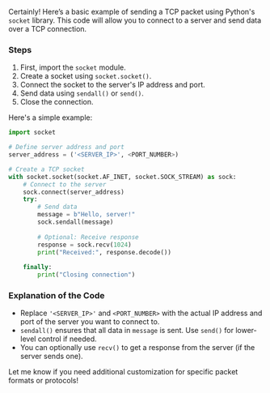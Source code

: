 Certainly! Here’s a basic example of sending a TCP packet using Python's `socket` library. This code will allow you to connect to a server and send data over a TCP connection.

### Steps
1. First, import the `socket` module.
2. Create a socket using `socket.socket()`.
3. Connect the socket to the server's IP address and port.
4. Send data using `sendall()` or `send()`.
5. Close the connection.

Here's a simple example:

```python
import socket

# Define server address and port
server_address = ('<SERVER_IP>', <PORT_NUMBER>)

# Create a TCP socket
with socket.socket(socket.AF_INET, socket.SOCK_STREAM) as sock:
    # Connect to the server
    sock.connect(server_address)
    try:
        # Send data
        message = b"Hello, server!"
        sock.sendall(message)
        
        # Optional: Receive response
        response = sock.recv(1024)
        print("Received:", response.decode())
    
    finally:
        print("Closing connection")
```

### Explanation of the Code
- Replace `'<SERVER_IP>'` and `<PORT_NUMBER>` with the actual IP address and port of the server you want to connect to.
- `sendall()` ensures that all data in `message` is sent. Use `send()` for lower-level control if needed.
- You can optionally use `recv()` to get a response from the server (if the server sends one).

Let me know if you need additional customization for specific packet formats or protocols!
